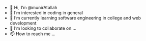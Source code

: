 - 👋 Hi, I’m @munirAtallah
- 👀 I’m interested in coding in general
- 🌱 I’m currently learning software engineering in college and web development 
- 💞️ I’m looking to collaborate on ...
- 📫 How to reach me ...

<!---
munirAtallah/munirAtallah is a ✨ special ✨ repository because its `README.md` (this file) appears on your GitHub profile.
You can click the Preview link to take a look at your changes.
--->
